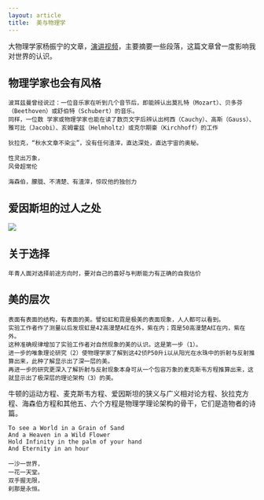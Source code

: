 ```yaml
---
layout: article
title:  美与物理学
---
```

大物理学家杨振宁的文章，[演讲视频](http://v.163.com/static/3/V60NPT29M.html)，主要摘要一些段落，这篇文章曾一度影响我对世界的认识。

## 物理学家也会有风格

```
波耳兹曼曾经说过：一位音乐家在听到几个音节后，即能辨认出莫扎特（Mozart）、贝多芬（Beethoven）或舒伯特（Schubert）的音乐。
同样，一位数 学家或物理学家也能在读了数页文字后辨认出柯西（Cauchy）、高斯（Gauss）、雅可比（Jacobi）、亥姆霍兹（Helmholtz）或克尔期豪（Kirchhoff）的工作
```

```
狄拉克，“秋水文章不染尘”，没有任何渣滓，直达深处，直达宇宙的奥秘。

性灵出万象，
风骨超常伦
```

```
海森伯，朦胧、不清楚、有渣滓，惊叹他的独创力
```


## 爱因斯坦的过人之处

![](http://mmbiz.qpic.cn/mmbiz/bLFz6wrJ7vItkHNURicFibJgKOB7ibPcjic1NxtC8y7yeUZ6bFd9pyv9NZpMObCEN01Hibb9fIJq1iatmmdibmWeFWFuw/640?wx_fmt=jpeg&tp=webp&wxfrom=5&wx_lazy=1&wx_co=1)


## 关于选择

```
年青人面对选择前途方向时，要对自己的喜好与判断能力有正确的自我估价
```

## 美的层次

```
表面有表面的结构，有表面的美。譬如虹和霓是极美的表面现象，人人都可以看到。
实验工作者作了测量以后发现虹是42高漫楚A红在外，紫在内；霓是50高漫楚A红在内，紫在外。
这种准确规律增加了实验工作者对自然现象的美的认识。这是第一步（1）。
进一步的唯象理论研究（2）使物理学家了解到这42侦P50升i以从阳光在水珠中的折射与反射推算出来，此种了解显示出了深一层的美。
再进一步的研究更深入了解折射与反射现象本身可从一个包容万象的麦克斯韦方程推算出来，这就显示出了极深层的理论架构（3）的美。
```


牛顿的运动方程、麦克斯韦方程、爱因斯坦的狭义与广义相对论方程、狄拉克方程、海森伯方程和其他五、六个方程是物理学理论架构的骨干，它们是造物者的诗篇。


```
To see a World in a Grain of Sand
And a Heaven in a Wild Flower
Hold Infinity in the palm of your hand
And Eternity in an hour
```

```
一沙一世界，
一花一天堂。
双手握无限，
刹那是永恒。

```
